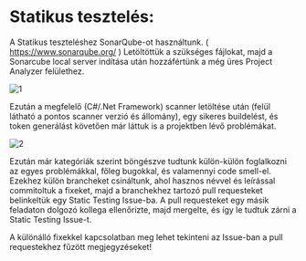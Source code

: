 <h1> Statikus tesztelés: </h1>

A Statikus teszteléshez SonarQube-ot használtunk. ( https://www.sonarqube.org/ )
Letöltöttük a szükséges fájlokat, majd a Sonarcube local server indítása után hozzáfértünk a még üres Project Analyzer felülethez.

![1](static_1)

Ezután a megfelelő (C#/.Net Framework) scanner letöltése után (felül látható a pontos scanner verzió és állomány), egy sikeres buildelést, és token generálást követően már láttuk is a projektben lévő problémákat.

![2](static_2)

Ezután már kategóriák szerint böngészve tudtunk külön-külön foglalkozni az egyes problémákkal, főleg bugokkal, és valamennyi code smell-el. Ezekhez külön brancheket csináltunk, ahol hasznos névvel és leírással commitoltuk a fixeket, majd a branchekhez tartozó pull requesteket belinkeltük egy Static Testing Issue-ba. A pull requesteket egy másik feladaton dolgozó kollega ellenőrizte, majd mergelte, és így le tudtuk zárni a Static Testing Issue-t.

A különálló fixekkel kapcsolatban meg lehet tekinteni az Issue-ban a pull requestekhez fűzött megjegyzéseket!
